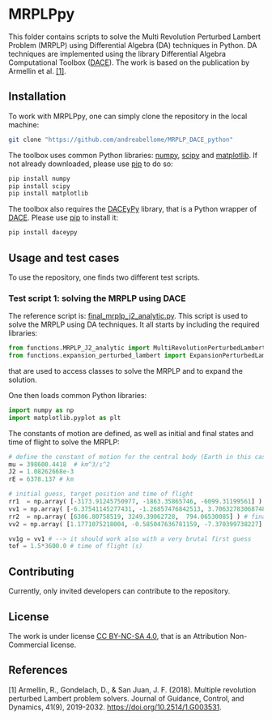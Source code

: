 # MRPLPpy

This folder contains scripts to solve the Multi Revolution Perturbed Lambert Problem (MRPLP) using Differential Algebra (DA) techniques in Python. DA techniques are implemented using the library Differential Algebra Computational Toolbox ([DACE](https://github.com/dacelib/dace)). The work is based on the publication by Armellin et al. [[1]](#1).

## Installation

To work with MRPLPpy, one can simply clone the repository in the local machine:

```bash
git clone "https://github.com/andreabellome/MRPLP_DACE_python"
```

The toolbox uses common Python libraries: [numpy](https://numpy.org/), [scipy](https://scipy.org/) and [matplotlib](https://matplotlib.org/). If not already downloaded, please use [pip](https://pip.pypa.io/en/stable/) to do so:

```bash
pip install numpy
pip install scipy
pip install matplotlib
```

The toolbox also requires the [DACEyPy](https://pypi.org/project/daceypy/) library, that is a Python wrapper of [DACE](https://github.com/dacelib/dace). Please use [pip](https://pip.pypa.io/en/stable/) to install it:

```bash
pip install daceypy
```

## Usage and test cases

To use the repository, one finds two different test scripts.

### Test script 1: solving the MRPLP using DACE

The reference script is: [final_mrplp_j2_analytic.py](https://github.com/andreabellome/MRPLP_DACE_python/blob/main/final_mrplp_j2_analytic.py). This script is used to solve the MRPLP using DA techniques. It all starts by including the required libraries:

```python
from functions.MRPLP_J2_analytic import MultiRevolutionPerturbedLambertSolver
from functions.expansion_perturbed_lambert import ExpansionPerturbedLambert
```

that are used to access classes to solve the MRPLP and to expand the solution.

One then loads common Python libraries:

```python
import numpy as np
import matplotlib.pyplot as plt
```

The constants of motion are defined, as well as initial and final states and time of flight to solve the MRPLP:

```python
# define the constant of motion for the central body (Earth in this case)
mu = 398600.4418  # km^3/s^2
J2 = 1.08262668e-3
rE = 6378.137 # km

# initial guess, target position and time of flight
rr1  = np.array( [-3173.91245750977, -1863.35865746, -6099.31199561] ) # initial position - (km)
vv1 = np.array( [-6.37541145277431, -1.26857476842513, 3.70632783068748] ) # initial velocity - (km/s)
rr2  = np.array( [6306.80758519, 3249.39062728,  794.06530085] ) # final position - (km)
vv2 = np.array( [1.1771075218004, -0.585047636781159, -7.370399738227] ) # final velocity - (km/s)

vv1g = vv1 # --> it should work also with a very brutal first guess
tof = 1.5*3600.0 # time of flight (s)
```

## Contributing

Currently, only invited developers can contribute to the repository.

## License

The work is under license [CC BY-NC-SA 4.0](https://creativecommons.org/licenses/by-nc/4.0/), that is an Attribution Non-Commercial license.

## References
<a id="1">[1]</a> 
Armellin, R., Gondelach, D., & San Juan, J. F. (2018). 
Multiple revolution perturbed Lambert problem solvers.
Journal of Guidance, Control, and Dynamics, 41(9), 2019-2032.
https://doi.org/10.2514/1.G003531.